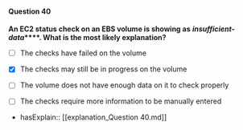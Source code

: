 #### Question  40

**An EC2 status check on an EBS volume is showing as** **_insufficient-data_****. What is the most likely explanation?**

- [ ] The checks have failed on the volume

- [x] The checks may still be in progress on the volume

- [ ] The volume does not have enough data on it to check properly

- [ ] The checks require more information to be manually entered

- hasExplain:: [[explanation_Question  40.md]]
